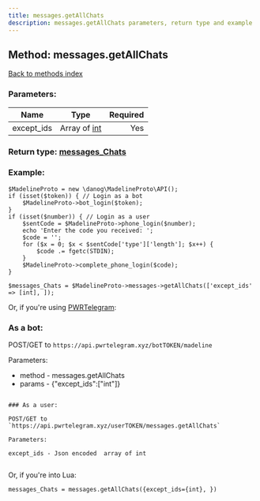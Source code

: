 ```yaml
---
title: messages.getAllChats
description: messages.getAllChats parameters, return type and example
---
```

## Method: messages.getAllChats  
[Back to methods index](index.md)


### Parameters:

| Name     |    Type       | Required |
|----------|:-------------:|---------:|
|except\_ids|Array of [int](../types/int.md) | Yes|


### Return type: [messages\_Chats](../types/messages_Chats.md)

### Example:


```
$MadelineProto = new \danog\MadelineProto\API();
if (isset($token)) { // Login as a bot
    $MadelineProto->bot_login($token);
}
if (isset($number)) { // Login as a user
    $sentCode = $MadelineProto->phone_login($number);
    echo 'Enter the code you received: ';
    $code = '';
    for ($x = 0; $x < $sentCode['type']['length']; $x++) {
        $code .= fgetc(STDIN);
    }
    $MadelineProto->complete_phone_login($code);
}

$messages_Chats = $MadelineProto->messages->getAllChats(['except_ids' => [int], ]);
```

Or, if you're using [PWRTelegram](https://pwrtelegram.xyz):

### As a bot:

POST/GET to `https://api.pwrtelegram.xyz/botTOKEN/madeline`

Parameters:

* method - messages.getAllChats
* params - {"except_ids":["int"]}

```

### As a user:

POST/GET to `https://api.pwrtelegram.xyz/userTOKEN/messages.getAllChats`

Parameters:

except_ids - Json encoded  array of int


```

Or, if you're into Lua:

```
messages_Chats = messages.getAllChats({except_ids={int}, })
```

